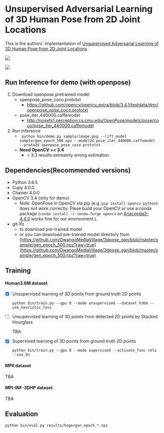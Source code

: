 # Unsupervised Adversarial Learning of 3D Human Pose from 2D Joint Locations

This is the authors' implementation of [Unsupervised Adversarial Learning of 3D Human Pose from 2D Joint Locations
](https://arxiv.org/abs/1803.08244)

![](https://nico-opendata.jp/assets/img/casestudy/3dpose_gan/system.png)

![](https://nico-opendata.jp/assets/img/casestudy/3dpose_gan/mpii.jpg)

## Run Inference for demo (with openpose)

1. Download openpose pretrained model
    * openpose_pose_coco.prototxt
        * https://github.com/opencv/opencv_extra/blob/3.4.1/testdata/dnn/openpose_pose_coco.prototxt
    * pose_iter_440000.caffemodel
        * http://posefs1.perception.cs.cmu.edu/OpenPose/models/pose/coco/pose_iter_440000.caffemodel
2. Run Inference
    * ` python bin/demo.py sample/image.png --lift_model sample/gen_epoch_500.npz --model2d pose_iter_440000.caffemodel --proto2d openpose_pose_coco.prototxt`
    * **Need OpenCV >= 3.4**
        * < 3.3 results extreamly wrong estimation

## Dependencies(Recommended versions)
  - Python 3.6.5
  - Cupy 4.0.0
  - Chainer 4.0.0
  - OpenCV 3.4 (only for demo)
    - Note: OpenPose in OpenCV via pip (e.g. `pip install opencv-python`) does not work correctly. Plese build your OpenCV or use a conda package (`conda install -c conda-forge opencv` on [Anaconda3-4.4.0](https://repo.continuum.io/archive/) works fine for our environment.).
  - git-lfs
    - to download pre-trained model
    - or you can download pre-trained model directory from [https://github.com/DwangoMediaVillage/3dpose_gan/blob/master/sample/gen_epoch_500.npz?raw=true](https://github.com/DwangoMediaVillage/3dpose_gan/blob/master/sample/gen_epoch_500.npz?raw=true)

## Training
#### Human3.6M dataset
  - [x] Unsupervised learning of 3D points from ground truth 2D points

    ```
    python bin/train.py --gpu 0 --mode unsupervised --dataset h36m --use_heuristic_loss
    ```
  - [ ] Unsupervised learning of 3D points from detected 2D points by Stacked Hourglass

    TBA

  - [x] Supervised learning of 3D points from ground truth 2D points

    ```
    python bin/train.py --gpu 0 --mode supervised --activate_func relu --use_bn
    ```

#### MPII dataset
TBA

#### MPI-INF-3DHP dataset
TBA

## Evaluation
```
python bin/eval.py results/hoge/gen_epoch_*.npz
```
